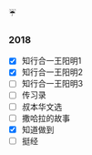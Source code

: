 

:umbrella:

### 2018 

- [x] 知行合一王阳明1
- [x] 知行合一王阳明2
- [ ] 知行合一王阳明3
- [ ] 传习录
- [ ] 叔本华文选
- [ ] 撒哈拉的故事
- [x] 知道做到
- [ ] 挺经
